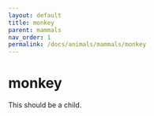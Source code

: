```yaml
---
layout: default
title: monkey
parent: mammals
nav_order: 1
permalink: /docs/animals/mammals/monkey
---
```


# monkey

This should be a child.